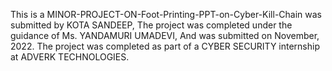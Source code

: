 This is a MINOR-PROJECT-ON-Foot-Printing-PPT-on-Cyber-Kill-Chain was submitted by KOTA SANDEEP, 
The project was completed under the guidance of Ms. YANDAMURI UMADEVI, 
And was submitted on November, 2022. 
The project was completed as part of a CYBER SECURITY internship at ADVERK TECHNOLOGIES.
